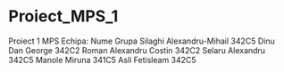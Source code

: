 # Proiect_MPS_1
Proiect 1 MPS
Echipa:
        Nume                    Grupa
Silaghi Alexandru-Mihail        342C5
Dinu Dan George                 342C2
Roman Alexandru Costin          342C2
Selaru Alexandru                342C5
Manole Miruna                   341C5
Asli Fetisleam                  342C5
